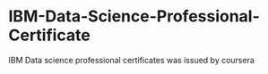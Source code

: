 # IBM-Data-Science-Professional-Certificate
IBM Data science professional certificates was issued by coursera
